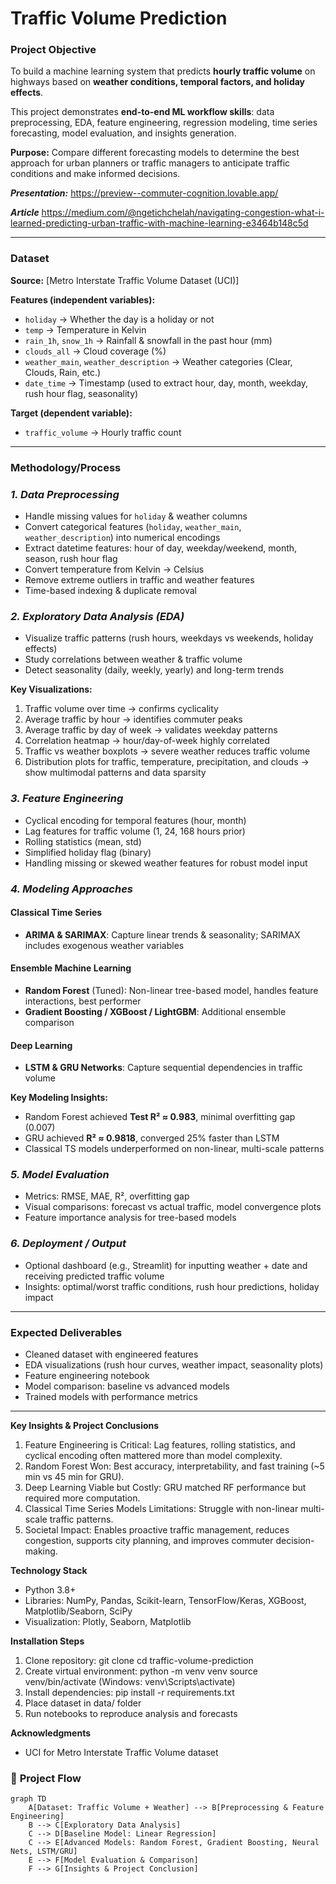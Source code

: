 # **Traffic Volume Prediction**

### **Project Objective**
To build a machine learning system that predicts **hourly traffic volume** on highways based on **weather conditions, temporal factors, and holiday effects**.  

This project demonstrates **end-to-end ML workflow skills**: data preprocessing, EDA, feature engineering, regression modeling, time series forecasting, model evaluation, and insights generation.  

**Purpose:** Compare different forecasting models to determine the best approach for urban planners or traffic managers to anticipate traffic conditions and make informed decisions.

***Presentation:*** 
https://preview--commuter-cognition.lovable.app/

***Article***
https://medium.com/@ngetichchelah/navigating-congestion-what-i-learned-predicting-urban-traffic-with-machine-learning-e3464b148c5d

---

### **Dataset**
**Source:** [Metro Interstate Traffic Volume Dataset (UCI)]  

**Features (independent variables):**
- `holiday` → Whether the day is a holiday or not  
- `temp` → Temperature in Kelvin  
- `rain_1h`, `snow_1h` → Rainfall & snowfall in the past hour (mm)  
- `clouds_all` → Cloud coverage (%)  
- `weather_main`, `weather_description` → Weather categories (Clear, Clouds, Rain, etc.)  
- `date_time` → Timestamp (used to extract hour, day, month, weekday, rush hour flag, seasonality)  

**Target (dependent variable):**
- `traffic_volume` → Hourly traffic count

---

### **Methodology/Process**

### ***1. Data Preprocessing***
- Handle missing values for `holiday` & weather columns  
- Convert categorical features (`holiday`, `weather_main`, `weather_description`) into numerical encodings  
- Extract datetime features: hour of day, weekday/weekend, month, season, rush hour flag  
- Convert temperature from Kelvin → Celsius  
- Remove extreme outliers in traffic and weather features  
- Time-based indexing & duplicate removal

### ***2. Exploratory Data Analysis (EDA)***
- Visualize traffic patterns (rush hours, weekdays vs weekends, holiday effects)  
- Study correlations between weather & traffic volume  
- Detect seasonality (daily, weekly, yearly) and long-term trends  

**Key Visualizations:**
1. Traffic volume over time → confirms cyclicality  
2. Average traffic by hour → identifies commuter peaks  
3. Average traffic by day of week → validates weekday patterns  
4. Correlation heatmap → hour/day-of-week highly correlated  
5. Traffic vs weather boxplots → severe weather reduces traffic volume  
6. Distribution plots for traffic, temperature, precipitation, and clouds → show multimodal patterns and data sparsity

### ***3. Feature Engineering***
- Cyclical encoding for temporal features (hour, month)  
- Lag features for traffic volume (1, 24, 168 hours prior)  
- Rolling statistics (mean, std)  
- Simplified holiday flag (binary)  
- Handling missing or skewed weather features for robust model input

### ***4. Modeling Approaches***
#### Classical Time Series
- **ARIMA & SARIMAX**: Capture linear trends & seasonality; SARIMAX includes exogenous weather variables  

#### Ensemble Machine Learning
- **Random Forest** (Tuned): Non-linear tree-based model, handles feature interactions, best performer  
- **Gradient Boosting / XGBoost / LightGBM**: Additional ensemble comparison  

#### Deep Learning
- **LSTM & GRU Networks**: Capture sequential dependencies in traffic volume  

**Key Modeling Insights:**
- Random Forest achieved **Test R² ≈ 0.983**, minimal overfitting gap (0.007)  
- GRU achieved **R² ≈ 0.9818**, converged 25% faster than LSTM  
- Classical TS models underperformed on non-linear, multi-scale patterns  

### ***5. Model Evaluation***
- Metrics: RMSE, MAE, R², overfitting gap  
- Visual comparisons: forecast vs actual traffic, model convergence plots  
- Feature importance analysis for tree-based models

### ***6. Deployment / Output***
- Optional dashboard (e.g., Streamlit) for inputting weather + date and receiving predicted traffic volume  
- Insights: optimal/worst traffic conditions, rush hour predictions, holiday impact  

---

### **Expected Deliverables**
- Cleaned dataset with engineered features  
- EDA visualizations (rush hour curves, weather impact, seasonality plots)  
- Feature engineering notebook  
- Model comparison: baseline vs advanced models  
- Trained models with performance metrics  

---

**Key Insights & Project Conclusions**
1. Feature Engineering is Critical: Lag features, rolling statistics, and cyclical encoding often mattered more than model complexity.
2. Random Forest Won: Best accuracy, interpretability, and fast training (~5 min vs 45 min for GRU).
3. Deep Learning Viable but Costly: GRU matched RF performance but required more computation.
4. Classical Time Series Models Limitations: Struggle with non-linear multi-scale traffic patterns.
5. Societal Impact: Enables proactive traffic management, reduces congestion, supports city planning, and improves commuter decision-making.

**Technology Stack**
- Python 3.8+
- Libraries: NumPy, Pandas, Scikit-learn, TensorFlow/Keras, XGBoost, Matplotlib/Seaborn, SciPy
- Visualization: Plotly, Seaborn, Matplotlib

**Installation Steps**
1. Clone repository:
git clone <repository-url>
cd traffic-volume-prediction
2. Create virtual environment:
python -m venv venv
source venv/bin/activate (Windows: venv\Scripts\activate)
3. Install dependencies:
pip install -r requirements.txt
4. Place dataset in data/ folder
5. Run notebooks to reproduce analysis and forecasts

**Acknowledgments**
- UCI for Metro Interstate Traffic Volume dataset

### 🚦 **Project Flow**

```mermaid
graph TD
    A[Dataset: Traffic Volume + Weather] --> B[Preprocessing & Feature Engineering]
    B --> C[Exploratory Data Analysis]
    C --> D[Baseline Model: Linear Regression]
    C --> E[Advanced Models: Random Forest, Gradient Boosting, Neural Nets, LSTM/GRU]
    E --> F[Model Evaluation & Comparison]
    F --> G[Insights & Project Conclusion]


